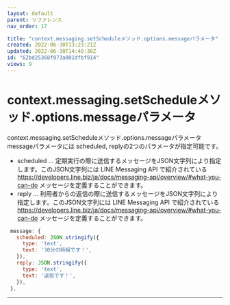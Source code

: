 ```yaml
---
layout: default
parent: リファレンス
nav_order: 17

title: "context.messaging.setScheduleメソッド.options.messageパラメータ"
created: 2022-06-30T13:23:21Z
updated: 2022-06-30T14:40:30Z
id: "62bd25368f073a001dfbf914"
views: 9
---
```


# context.messaging.setScheduleメソッド.options.messageパラメータ

context.messaging.setScheduleメソッド.options.messageパラメータ
messageパラメータには scheduled, replyの2つのパラメータが指定可能です。
- scheduled ... 定期実行の際に送信するメッセージをJSON文字列により指定します。このJSON文字列には LINE Messaging API で紹介されている <https://developers.line.biz/ja/docs/messaging-api/overview/#what-you-can-do> メッセージを定義することができます。
- reply ... 利用者からの返信の際に送信するメッセージをJSON文字列により指定します。このJSON文字列には LINE Messaging API で紹介されている <https://developers.line.biz/ja/docs/messaging-api/overview/#what-you-can-do> メッセージを定義することができます。

```javascript
 message: {
   scheduled: JSON.stringify({
     type: 'text',
     text: '30分の時報です！',
   }),
   reply: JSON.stringify({
     type: 'text',
     text: '返信です！',
   }),
 },

```

---
